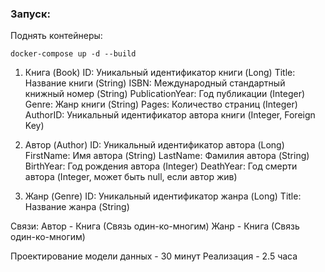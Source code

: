 ### Запуск:
  Поднять контейнеры:
```console
docker-compose up -d --build
```

1. Книга (Book)
ID: Уникальный идентификатор книги (Long)
Title: Название книги (String)
ISBN: Международный стандартный книжный номер (String)
PublicationYear: Год публикации (Integer)
Genre: Жанр книги (String)
Pages: Количество страниц (Integer)
AuthorID: Уникальный идентификатор автора книги (Integer, Foreign Key)

2. Автор (Author)
ID: Уникальный идентификатор автора (Long)
FirstName: Имя автора (String)
LastName: Фамилия автора (String)
BirthYear: Год рождения автора (Integer)
DeathYear: Год смерти автора (Integer, может быть null, если автор жив)

3. Жанр (Genre)
ID: Уникальный идентификатор жанра (Long)
Title: Название жанра (String)

Связи:
Автор - Книга (Связь один-ко-многим)
Жанр - Книга (Связь один-ко-многим)

Проектирование модели данных - 30 минут 
Реализация - 2.5 часа
